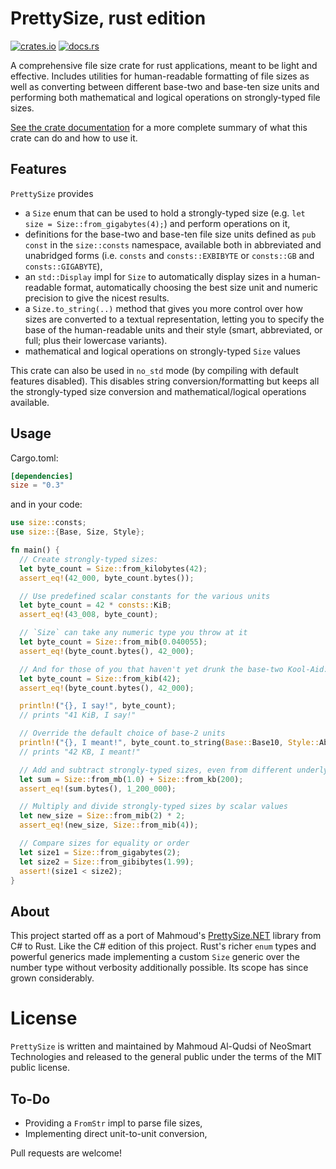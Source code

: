# PrettySize, rust edition

[![crates.io](https://img.shields.io/crates/v/size.svg)](https://crates.io/crates/size) [![docs.rs](https://docs.rs/size/badge.svg)](https://docs.rs/size/latest/size/)

A comprehensive file size crate for rust applications, meant to be light and effective.
Includes utilities for human-readable formatting of file sizes as well as converting
between different base-two and base-ten size units and performing both mathematical and
logical operations on strongly-typed file sizes.

[See the crate documentation](https://docs.rs/size/latest/size/) for a more complete summary of
what this crate can do and how to use it.

## Features

`PrettySize` provides

* a `Size` enum that can be used to hold a strongly-typed size
  (e.g. `let size = Size::from_gigabytes(4);`) and perform operations on it,
* definitions for the base-two and base-ten file size units defined as `pub const` in the
  `size::consts` namespace, available both in abbreviated and unabridged forms (i.e.
  `consts` and `consts::EXBIBYTE` or `consts::GB` and `consts::GIGABYTE`),
* an `std::Display` impl for `Size` to automatically display sizes in a human-readable
  format, automatically choosing the best size unit and numeric precision to
  give the nicest results.
* a `Size.to_string(..)` method that gives you more control over how sizes are converted
  to a textual representation, letting you to specify the base of the human-readable
  units and their style (smart, abbreviated, or full; plus their lowercase variants).
* mathematical and logical operations on strongly-typed `Size` values

This crate can also be used in `no_std` mode (by compiling with default features
disabled). This disables string conversion/formatting but keeps all the strongly-typed
size conversion and mathematical/logical operations available.

## Usage

Cargo.toml:

```toml
[dependencies]
size = "0.3"
```

and in your code:

```rust
use size::consts;
use size::{Base, Size, Style};

fn main() {
  // Create strongly-typed sizes:
  let byte_count = Size::from_kilobytes(42);
  assert_eq!(42_000, byte_count.bytes());

  // Use predefined scalar constants for the various units
  let byte_count = 42 * consts::KiB;
  assert_eq!(43_008, byte_count);

  // `Size` can take any numeric type you throw at it
  let byte_count = Size::from_mib(0.040055);
  assert_eq!(byte_count.bytes(), 42_000);

  // And for those of you that haven't yet drunk the base-two Kool-Aid:
  let byte_count = Size::from_kib(42);
  assert_eq!(byte_count.bytes(), 42_000);

  println!("{}, I say!", byte_count);
  // prints "41 KiB, I say!"

  // Override the default choice of base-2 units
  println!("{}, I meant!", byte_count.to_string(Base::Base10, Style::Abbreviated));
  // prints "42 KB, I meant!"

  // Add and subtract strongly-typed sizes, even from different underlying types
  let sum = Size::from_mb(1.0) + Size::from_kb(200);
  assert_eq!(sum.bytes(), 1_200_000);

  // Multiply and divide strongly-typed sizes by scalar values
  let new_size = Size::from_mib(2) * 2;
  assert_eq!(new_size, Size::from_mib(4));

  // Compare sizes for equality or order
  let size1 = Size::from_gigabytes(2);
  let size2 = Size::from_gibibytes(1.99);
  assert!(size1 < size2);
}
```

## About

This project started off as a port of Mahmoud's
[PrettySize.NET](https://github.com/neosmart/PrettySize.net) library from C# to Rust. Like
the C# edition of this project. Rust's richer `enum` types and powerful generics made
implementing a custom `Size` generic over the number type without verbosity additionally
possible. Its scope has since grown considerably.

# License

`PrettySize` is written and maintained by Mahmoud Al-Qudsi of NeoSmart Technologies and
released to the general public under the terms of the MIT public license.

## To-Do

* Providing a `FromStr` impl to parse file sizes,
* Implementing direct unit-to-unit conversion,

Pull requests are welcome!
